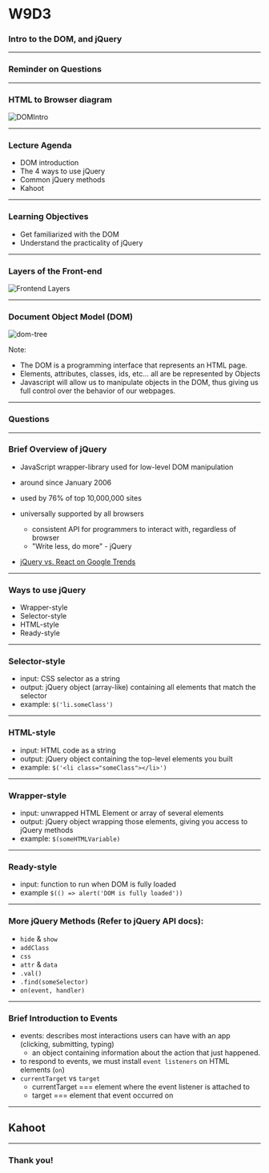 # W9D3
### Intro to the DOM, and jQuery
---
### Reminder on Questions
---
### HTML to Browser diagram
![DOMIntro](https://user-images.githubusercontent.com/51456702/74045475-ac630200-4981-11ea-8c27-6dbc34879033.png)

---

### Lecture Agenda

+ DOM introduction
+ The 4 ways to use jQuery
+ Common jQuery methods
+ Kahoot

---

### Learning Objectives

+ Get familiarized with the DOM
+ Understand the practicality of jQuery

---

### Layers of the Front-end

![Frontend Layers](https://user-images.githubusercontent.com/51456702/74088928-5f019600-4a50-11ea-8403-168bc1e545be.png)

---

### Document Object Model (DOM)

![dom-tree](https://www.w3schools.com/js/pic_htmltree.gif)

Note:
* The DOM is a programming interface that represents an HTML page.
* Elements, attributes, classes, ids, etc... all are be represented by Objects
* Javascript will allow us to manipulate objects in the DOM, thus giving us full control over the behavior of our webpages.

---

### Questions

---

### Brief Overview of jQuery

+ JavaScript wrapper-library used for low-level DOM manipulation
+ around since January 2006 
+ used by 76% of top 10,000,000 sites
+ universally supported by all browsers
  + consistent API for programmers to interact with, regardless of browser
  + "Write less, do more" - jQuery
 
 + [jQuery vs. React on Google Trends](https://trends.google.com/trends/explore?date=all&q=%2Fm%2F0268gyp,%2Fm%2F012l1vxv)

---

### Ways to use jQuery

+ Wrapper-style
+ Selector-style
+ HTML-style
+ Ready-style

---

### Selector-style

+ input: CSS selector as a string
+ output: jQuery object (array-like) containing all elements that match the selector
+ example: `$('li.someClass')`


---

### HTML-style

+ input: HTML code as a string
+ output: jQuery object containing the top-level elements you built
+ example: `$('<li class="someClass"></li>')`

---

### Wrapper-style

+ input: unwrapped HTML Element or array of several elements
+ output: jQuery object wrapping those elements, giving you access to jQuery methods
+ example: `$(someHTMLVariable)`

---

### Ready-style

+ input: function to run when DOM is fully loaded
+ example `$(() => alert('DOM is fully loaded'))`

---

### More jQuery Methods (Refer to jQuery API docs):

+ `hide` & `show`
+ `addClass`
+ `css`
+ `attr` & `data`
+ `.val()` 
+ `.find(someSelector)` 
+ `on(event, handler)`
    
---


### Brief Introduction to Events

+ events: describes most interactions users can have with an app (clicking, submitting, typing)
	+ an object containing information about the action that just happened. 
+ to respond to events, we must install `event listeners` on HTML elements (`on`)
+ `currentTarget` vs `target`
  + currentTarget === element where the event listener is attached to
  + target === element that event occurred on

---

## Kahoot

---

### Thank you!